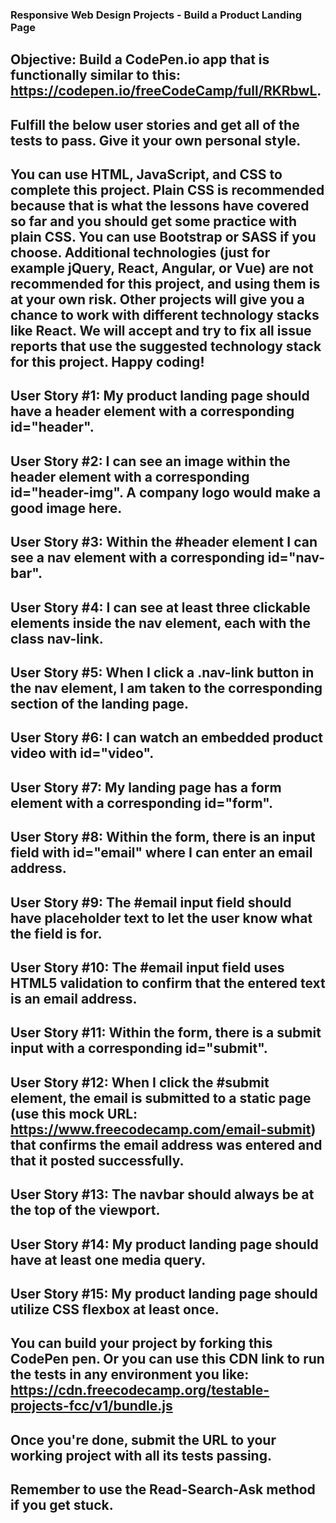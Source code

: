### Responsive Web Design Projects - Build a Product Landing Page

## Objective: Build a CodePen.io app that is functionally similar to this: https://codepen.io/freeCodeCamp/full/RKRbwL.
## Fulfill the below user stories and get all of the tests to pass. Give it your own personal style.
## You can use HTML, JavaScript, and CSS to complete this project. Plain CSS is recommended because that is what the lessons have covered so far and you should get some practice with plain CSS. You can use Bootstrap or SASS if you choose. Additional technologies (just for example jQuery, React, Angular, or Vue) are not recommended for this project, and using them is at your own risk. Other projects will give you a chance to work with different technology stacks like React. We will accept and try to fix all issue reports that use the suggested technology stack for this project. Happy coding!
## User Story #1: My product landing page should have a header element with a corresponding id="header".
## User Story #2: I can see an image within the header element with a corresponding id="header-img". A company logo would make a good image here.
## User Story #3: Within the #header element I can see a nav element with a corresponding id="nav-bar".
## User Story #4: I can see at least three clickable elements inside the nav element, each with the class nav-link.
## User Story #5: When I click a .nav-link button in the nav element, I am taken to the corresponding section of the landing page.
## User Story #6: I can watch an embedded product video with id="video".
## User Story #7: My landing page has a form element with a corresponding id="form".
## User Story #8: Within the form, there is an input field with id="email" where I can enter an email address.
## User Story #9: The #email input field should have placeholder text to let the user know what the field is for.
## User Story #10: The #email input field uses HTML5 validation to confirm that the entered text is an email address.
## User Story #11: Within the form, there is a submit input with a corresponding id="submit".
## User Story #12: When I click the #submit element, the email is submitted to a static page (use this mock URL: https://www.freecodecamp.com/email-submit) that confirms the email address was entered and that it posted successfully.
## User Story #13: The navbar should always be at the top of the viewport.
## User Story #14: My product landing page should have at least one media query.
## User Story #15: My product landing page should utilize CSS flexbox at least once.
## You can build your project by forking this CodePen pen. Or you can use this CDN link to run the tests in any environment you like: https://cdn.freecodecamp.org/testable-projects-fcc/v1/bundle.js
## Once you're done, submit the URL to your working project with all its tests passing.
## Remember to use the Read-Search-Ask method if you get stuck.